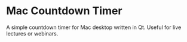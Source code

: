 # Mac Countdown Timer

A simple countdown timer for Mac desktop written in Qt. Useful for live lectures or webinars.
